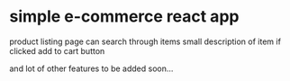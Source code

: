 # simple e-commerce react app

product listing page
can search through items
small description of item if clicked
add to cart button

and lot of other features to be added soon...
